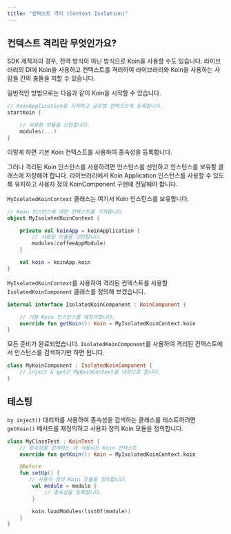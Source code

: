 ```yaml
---
title: "컨텍스트 격리 (Context Isolation)"
---
```

## 컨텍스트 격리란 무엇인가요?

SDK 제작자의 경우, 전역 방식이 아닌 방식으로 Koin을 사용할 수도 있습니다. 라이브러리의 DI에 Koin을 사용하고 컨텍스트를 격리하여 라이브러리와 Koin을 사용하는 사람들 간의 충돌을 피할 수 있습니다.

일반적인 방법으로는 다음과 같이 Koin을 시작할 수 있습니다.

```kotlin
// KoinApplication을 시작하고 글로벌 컨텍스트에 등록합니다.
startKoin {

    // 사용된 모듈을 선언합니다.
    modules(...)
}
```

이렇게 하면 기본 Koin 컨텍스트를 사용하여 종속성을 등록합니다.

그러나 격리된 Koin 인스턴스를 사용하려면 인스턴스를 선언하고 인스턴스를 보유할 클래스에 저장해야 합니다.
라이브러리에서 Koin Application 인스턴스를 사용할 수 있도록 유지하고 사용자 정의 KoinComponent 구현에 전달해야 합니다.

`MyIsolatedKoinContext` 클래스는 여기서 Koin 인스턴스를 보유합니다.

```kotlin
// Koin 인스턴스에 대한 컨텍스트를 가져옵니다.
object MyIsolatedKoinContext {

    private val koinApp = koinApplication {
        // 사용된 모듈을 선언합니다.
        modules(coffeeAppModule)
    }

    val koin = koinApp.koin 
}
```

`MyIsolatedKoinContext`를 사용하여 격리된 컨텍스트를 사용할 `IsolatedKoinComponent` 클래스를 정의해 보겠습니다.

```kotlin
internal interface IsolatedKoinComponent : KoinComponent {

    // 기본 Koin 인스턴스를 재정의합니다.
    override fun getKoin(): Koin = MyIsolatedKoinContext.koin
}
```

모든 준비가 완료되었습니다. `IsolatedKoinComponent`를 사용하여 격리된 컨텍스트에서 인스턴스를 검색하기만 하면 됩니다.

```kotlin
class MyKoinComponent : IsolatedKoinComponent {
    // inject & get은 MyKoinContext를 대상으로 합니다.
}
```

## 테스팅

`by inject()` 대리자를 사용하여 종속성을 검색하는 클래스를 테스트하려면 `getKoin()` 메서드를 재정의하고 사용자 정의 Koin 모듈을 정의합니다.

```kotlin
class MyClassTest : KoinTest {
    // 종속성을 검색하는 데 사용되는 Koin 컨텍스트
    override fun getKoin(): Koin = MyIsolatedKoinContext.koin

    @Before
    fun setUp() {
       // 사용자 정의 Koin 모듈을 정의합니다.
        val module = module {
            // 종속성을 등록합니다.
        }

        koin.loadModules(listOf(module))
    }
}
```